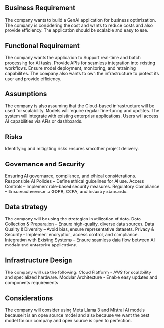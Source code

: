 ## Business Requirement
The company wants to build a GenAi application for business optimization. The company is considering the cost and wants to reduce costs and also provide efficiency. The application should be scalable and easy to use.

## Functional Requirement
The company wants the application to Support real-time and batch processing for AI tasks.
Provide APIs for seamless integration into existing workflows.
Ensure model deployment, monitoring, and retraining capabilities.
The company also wants to own the infrastructure to protect its user and provide efficiency.

## Assumptions
The company is also assuming that the Cloud-based infrastructure will be used for scalability.
Models will require regular fine-tuning and updates.
The system will integrate with existing enterprise applications.
Users will access AI capabilities via APIs or dashboards.

## Risks 
Identifying and mitigating risks ensures smoother project delivery.

## Governance and Security
Ensuring AI governance, compliance, and ethical considerations.
Responsible AI Policies – Define ethical guidelines for AI use.
Access Controls – Implement role-based security measures.
Regulatory Compliance – Ensure adherence to GDPR, CCPA, and industry standards.

## Data strategy 
The company will be using the strategies in utilization of data.
Data Collection & Preparation – Ensure high-quality, diverse data sources.
Data Quality & Diversity – Avoid bias, ensure representative datasets.
Privacy & Security – Implement encryption, access control, and compliance.
Integration with Existing Systems – Ensure seamless data flow between AI models and enterprise applications.

## Infrastructure Design
The company will use the following:
Cloud Platform - AWS for scalability and specialized hardware.
Modular Architecture - Enable easy updates and components requirements 

## Considerations 
The company will consider using Meta Llama 3 and Mistral Ai models because it is an open source model and also because we want the best model for our company and open source is open to perfection.


